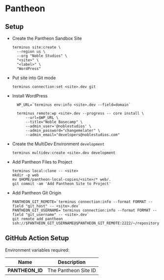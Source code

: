# Pantheon

## Setup

- Create the Pantheon Sandbox Site
  ```shell
  terminus site:create \
    --region us \
    --org "Noble Studios" \
    "<site>" \
    "<label>" \
    "WordPress"
  ```

- Put site into Git mode
  ```shell
  terminus connection:set <site>.dev git
  ```

- Install WordPress
  ```shell
    WP_URL=`terminus env:info <site>.dev --field=domain`
    
    terminus remote:wp <site>.dev --progress -- core install \
        --url=$WP_URL \
        --title="Noble Basecamp" \
        --admin_user='@noblestudios' \
        --admin_password="changemelater" \
        --admin_email="developers@noblestudios.com"
  ```
  
- Create the MultiDev Environment `development`
  ```shell
  terminus multidev:create <site>.dev development
  ```

- Add Pantheon Files to Project
  ```shell
  terminus local:clone -- <site>
  mkdir -p web
  mv $HOME/pantheon-local-copies/<site>/* web/.
  git commit -am 'Add Pantheon Site to Project'
  ```

- Add Pantheon Git Origin
  ```shell  
  PANTHEON_GIT_REMOTE=`terminus connection:info --format FORMAT --field "git_host" -- <site>.dev`
  PANTHEON_GIT_USERNAME=`terminus connection:info --format FORMAT --field "git_username" -- <site>.dev`
  git remote add pantheon ssh://$PANTHEON_GIT_USERNAME@$PANTHEON_GIT_REMOTE:2222/~/repository.git
  ```

## GitHub Action Setup

Environment variables required:

| Name | Description
|----  |---- |
| **PANTHEON_ID** | The Pantheon Site ID
